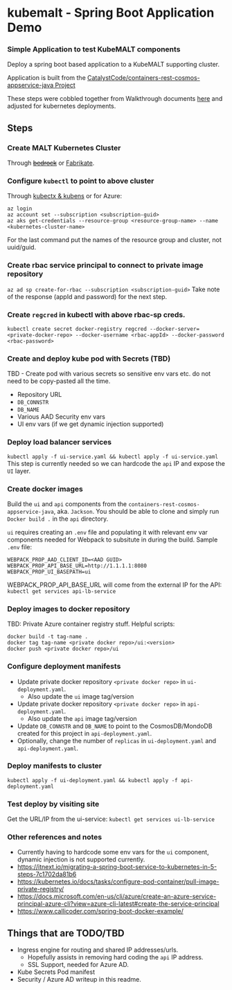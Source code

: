# kubemalt - Spring Boot Application Demo

### Simple Application to test KubeMALT components

Deploy a spring boot based application to a KubeMALT supporting cluster.

Application is built from the [CatalystCode/containers-rest-cosmos-appservice-java Project](https://github.com/CatalystCode/containers-rest-cosmos-appservice-java)

These steps were cobbled together from Walkthrough documents [here](https://github.com/Microsoft/containers-rest-cosmos-appservice-java/issues/59) and adjusted for kubernetes deployments.

## Steps

### Create MALT Kubernetes Cluster
Through [~~bedrock~~](https://github.com/Microsoft/bedrock) or [Fabrikate](https://github.com/Microsoft/fabrikate).

### Configure `kubectl` to point to above cluster
Through [kubectx & kubens](https://github.com/ahmetb/kubectx) or for Azure:
```
az login
az account set --subscription <subscription-guid>
az aks get-credentials --resource-group <resource-group-name> --name <kubernetes-cluster-name>
```
For the last command put the names of the resource group and cluster, not uuid/guid.

### Create rbac service principal to connect to private image repository
`az ad sp create-for-rbac --subscription <subscription-guid>`
Take note of the response (appId and password) for the next step.

### Create `regcred` in kubectl with above rbac-sp creds.
`kubectl create secret docker-registry regcred --docker-server=<private-docker-repo> --docker-username <rbac-appId> --docker-password <rbac-password>`

### Create and deploy kube pod with Secrets (TBD)
TBD - Create pod with various secrets so sensitive env vars etc. do not need to be copy-pasted all the time.
- Repository URL
- `DB_CONNSTR`
- `DB_NAME`
- Various AAD Security env vars
- UI env vars (if we get dynamic injection supported)

### Deploy load balancer services
`kubectl apply -f ui-service.yaml && kubectl apply -f ui-service.yaml`
This step is currently needed so we can hardcode the `api` IP and expose the `UI` layer.

### Create docker images
Build the `ui` and `api` components from the `containers-rest-cosmos-appservice-java`, aka. `Jackson`. You should be able to clone and simply run `Docker build .` in the `api` directory.

`ui` requires creating an `.env` file and populating it with relevant env var components needed for Webpack to subsitute in during the build.
Sample `.env` file:
```
WEBPACK_PROP_AAD_CLIENT_ID=<AAD GUID>
WEBPACK_PROP_API_BASE_URL=http://1.1.1.1:8080
WEBPACK_PROP_UI_BASEPATH=ui
```
WEBPACK_PROP_API_BASE_URL will come from the external IP for the API: `kubectl get services api-lb-service`

### Deploy images to docker repository
TBD: Private Azure container registry stuff.
Helpful scripts:
```
docker build -t tag-name .
docker tag tag-name <private docker repo>/ui:<version>
docker push <private docker repo>/ui
```

### Configure deployment manifests
- Update private docker repository `<private docker repo>` in `ui-deployment.yaml`.
  - Also update the `ui` image tag/version
- Update private docker repository `<private docker repo>` in `api-deployment.yaml`.
  - Also update the `api` image tag/version
- Update `DB_CONNSTR` and `DB_NAME` to point to the CosmosDB/MondoDB created for this project in `api-deployment.yaml`.
- Optionally, change the number of `replicas` in `ui-deployment.yaml` and `api-deployment.yaml`.

### Deploy manifests to cluster
`kubectl apply -f ui-deployment.yaml && kubectl apply -f api-deployment.yaml`

### Test deploy by visiting site
Get the URL/IP from the ui-service: `kubectl get services ui-lb-service`

### Other references and notes
- Currently having to hardcode some env vars for the `ui` component, dynamic injection is not supported currently.
- https://itnext.io/migrating-a-spring-boot-service-to-kubernetes-in-5-steps-7c1702da81b6
- https://kubernetes.io/docs/tasks/configure-pod-container/pull-image-private-registry/
- https://docs.microsoft.com/en-us/cli/azure/create-an-azure-service-principal-azure-cli?view=azure-cli-latest#create-the-service-principal
- https://www.callicoder.com/spring-boot-docker-example/

## Things that are TODO/TBD
- Ingress engine for routing and shared IP addresses/urls.
  - Hopefully assists in removing hard coding the `api` IP address.
  - SSL Support, needed for Azure AD. 
- Kube Secrets Pod manifest
- Security / Azure AD writeup in this readme.